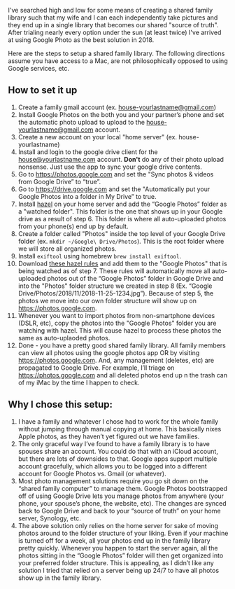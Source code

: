 I've searched high and low for some means of creating a shared family library such that my wife and I can each independently take pictures and they end up in a single library that becomes our shared "source of truth". After trialing nearly every option under the sun (at least twice) I've arrived at using Google Photo as the best solution in 2018. 

Here are the steps to setup a shared family library. The following directions assume you have access to a Mac, are not philosophically opposed to using Google services, etc. 

## How to set it up

1. Create a family gmail account (ex. house-yourlastname@gmail.com)
1. Install Google Photos on the both you and your partner’s phone and set the automatic photo upload to upload to the house-yourlastname@gmail.com account.
1. Create a new account on your local "home server" (ex. house-yourlastname)
1. Install and login to the google drive client for the house@yourlastname.com account. **Don't** do any of their photo upload nonsense. Just use the app to sync your google drive contents.
1. Go to https://photos.google.com and set the "Sync photos & videos from Google Drive” to “true”.
1. Go to https://drive.google.com and set the "Automatically put your Google Photos into a folder in My Drive” to true.
1. Install [hazel](https://www.noodlesoft.com) on your home server and add the “Google Photos” folder as a "watched folder". This folder is the one that shows up in your Google drive as a result of step 6. This folder is where all auto-uploaded photos from your phone(s) end up by default.
1. Create a folder called "Photos" inside the top level of your Google Drive folder (ex. `mkdir ~/Google\ Drive/Photos`). This is the root folder where we will store all organized photos. 
1. Install `exiftool` using homebrew `brew install exiftool`.
1. Download [these hazel rules](https://github.com/ptoomey3/family-photo-library/raw/master/google_photos.hazelrules) and add them to the "Google Photos" that is being watched as of step 7. These rules will automatically move all auto-uploaded photos out of the “Google Photos” folder in Google Drive and into the "Photos" folder structure we created in step 8 (Ex. “Google Drive/Photos/2018/11/2018-11-25-1234.jpg”). Because of step 5, the photos we move into our own folder structure will show up on https://photos.google.com.
1. Whenever you want to import photos from non-smartphone devices (DSLR, etc), copy the photos into the "Google Photos" folder you are watching with hazel. This will cause hazel to process these photos the same as auto-uplaoded photos. 
1. Done - you have a pretty good shared family library. All family members can view all photos using the google photos app OR by visiting https://photos.google.com. And, any management (deletes, etc) are propagated to Google Drive. For example, I’ll triage on https://photos.google.com and all deleted photos end up n the trash can of my iMac by the time I happen to check.

## Why I chose this setup:

1. I have a family and whatever I chose had to work for the whole family without jumping through manual copying at home. This basically nixes Apple photos, as they haven’t yet figured out we have families.
1. The only graceful way I’ve found to have a family library is to have spouses share an account. You could do that with an iCloud account, but there are lots of downsides to that. Google apps support multiple account gracefully, which allows you to be logged into a different account for Google Photos vs. Gmail (or whatever).
1. Most photo management solutions require you go sit down on the “shared family computer” to manage them. Google Photos bootstrapped off of using Google Drive lets you manage photos from anywhere (your phone, your spouse’s phone, the website, etc). The changes are synced back to Google Drive and back to your “source of truth” on your home server, Synology, etc.
1. The above solution only relies on the home server for sake of moving photos around to the folder structure of your liking. Even if your machine is turned off for a week, all your photos end up in the family library pretty quickly. Whenever you happen to start the server again, all the photos sitting in the “Google Photos” folder will then get organized into your preferred folder structure. This is appealing, as I didn’t like any solution I tried that relied on a server being up 24/7 to have all photos show up in the family library.
